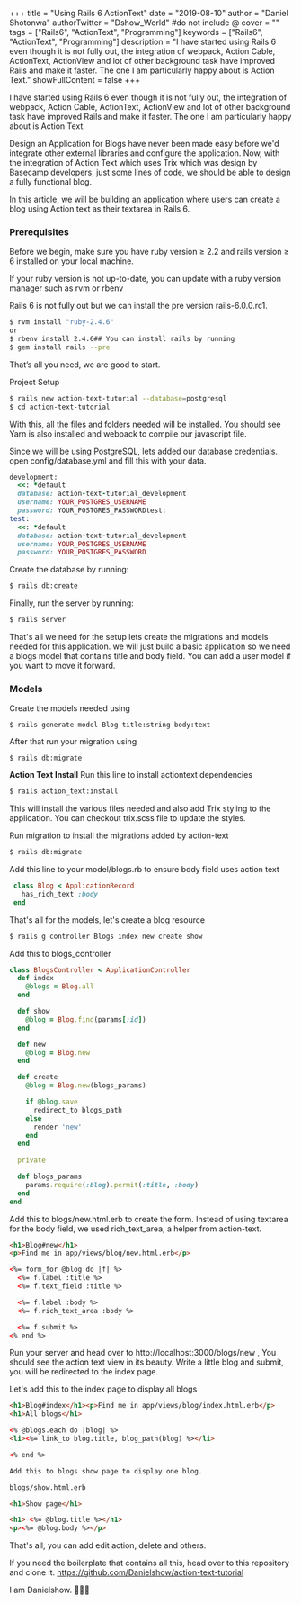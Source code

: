 +++
title = "Using Rails 6 ActionText"
date = "2019-08-10"
author = "Daniel Shotonwa"
authorTwitter = "Dshow_World" #do not include @
cover = ""
tags = ["Rails6", "ActionText", "Programming"]
keywords = ["Rails6", "ActionText", "Programming"]
description = "I have started using Rails 6 even though it is not fully out, the integration of webpack, Action Cable, ActionText, ActionView and lot of other background task have improved Rails and make it faster. The one I am particularly happy about is Action Text."
showFullContent = false
+++

I have started using Rails 6 even though it is not fully out, the integration of webpack, Action Cable, ActionText, ActionView and lot of other background task have improved Rails and make it faster. The one I am particularly happy about is Action Text.

Design an Application for Blogs have never been made easy before we'd integrate other external libraries and configure the application. Now, with the integration of Action Text which uses Trix which was design by Basecamp developers, just some lines of code, we should be able to design a fully functional blog.

In this article, we will be building an application where users can create a blog using Action text as their textarea in Rails 6.

### Prerequisites

Before we begin, make sure you have ruby version ≥ 2.2 and rails version ≥ 6 installed on your local machine.

If your ruby version is not up-to-date, you can update with a ruby version manager such as rvm or rbenv

Rails 6 is not fully out but we can install the pre version rails-6.0.0.rc1.

```bash
$ rvm install "ruby-2.4.6"
or
$ rbenv install 2.4.6## You can install rails by running
$ gem install rails --pre
```
That’s all you need, we are good to start.

Project Setup
```bash
$ rails new action-text-tutorial --database=postgresql
$ cd action-text-tutorial
```

With this, all the files and folders needed will be installed. You should see Yarn is also installed and webpack to compile our javascript file.

Since we will be using PostgreSQL, lets added our database credentials. open config/database.yml and fill this with your data.
```ruby
development:
  <<: *default
  database: action-text-tutorial_development
  username: YOUR_POSTGRES_USERNAME
  password: YOUR_POSTGRES_PASSWORDtest:
test:
  <<: *default
  database: action-text-tutorial_development
  username: YOUR_POSTGRES_USERNAME
  password: YOUR_POSTGRES_PASSWORD
```
Create the database by running: 

```bash
$ rails db:create
```
Finally, run the server by running:

```bash
$ rails server
```
That's all we need for the setup lets create the migrations and models needed for this application. we will just build a basic application so we need a blogs model that contains title and body field. You can add a user model if you want to move it forward.

### Models
Create the models needed using

```
$ rails generate model Blog title:string body:text
```
After that run your migration using
```
$ rails db:migrate
```

**Action Text Install**
Run this line to install actiontext dependencies
```bash
$ rails action_text:install
```
This will install the various files needed and also add Trix styling to the application. You can checkout trix.scss file to update the styles.

Run migration to install the migrations added by action-text
```bash
$ rails db:migrate
```
Add this line to your model/blogs.rb to ensure body field uses action text

```ruby
 class Blog < ApplicationRecord
   has_rich_text :body
 end
```
That's all for the models, let's create a blog resource
```bash
$ rails g controller Blogs index new create show
```
Add this to blogs_controller
```ruby
class BlogsController < ApplicationController
  def index
    @blogs = Blog.all
  end

  def show
    @blog = Blog.find(params[:id])
  end

  def new
    @blog = Blog.new
  end

  def create
    @blog = Blog.new(blogs_params)

    if @blog.save
      redirect_to blogs_path
    else
      render 'new'
    end
  end
  
  private

  def blogs_params
    params.require(:blog).permit(:title, :body)
  end
end
```
Add this to blogs/new.html.erb to create the form. Instead of using textarea for the body field, we used rich_text_area, a helper from action-text.
```html
<h1>Blog#new</h1>
<p>Find me in app/views/blog/new.html.erb</p>

<%= form_for @blog do |f| %>
  <%= f.label :title %>
  <%= f.text_field :title %>

  <%= f.label :body %>
  <%= f.rich_text_area :body %>

  <%= f.submit %>
<% end %>
```
Run your server and head over to http://localhost:3000/blogs/new , You should see the action text view in its beauty. Write a little blog and submit, you will be redirected to the index page.

Let's add this to the index page to display all blogs
```html
<h1>Blog#index</h1><p>Find me in app/views/blog/index.html.erb</p>
<h1>All blogs</h1>

<% @blogs.each do |blog| %>  
<li><%= link_to blog.title, blog_path(blog) %></li>

<% end %>

Add this to blogs show page to display one blog. 

blogs/show.html.erb

<h1>Show page</h1>

<h1> <%= @blog.title %></h1>
<p><%= @blog.body %></p>
```
That's all, you can add edit action, delete and others.

If you need the boilerplate that contains all this, head over to this repository and clone it. https://github.com/Danielshow/action-text-tutorial

I am Danielshow. 🕺🏽👻